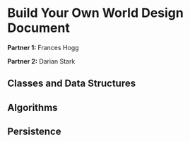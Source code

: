 # Build Your Own World Design Document

**Partner 1:** Frances Hogg

**Partner 2:** Darian Stark

## Classes and Data Structures

## Algorithms

## Persistence
